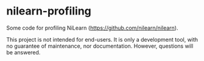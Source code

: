 nilearn-profiling
==============

Some code for profiling NiLearn (https://github.com/nilearn/nilearn).

This project is not intended for end-users. It is only a development tool, with
no guarantee of maintenance, nor documentation. However, questions will be
answered.
